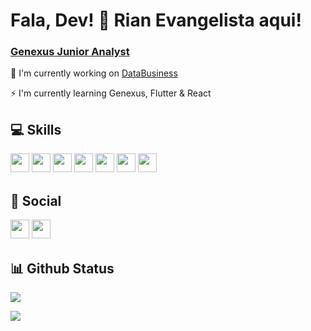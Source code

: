 <h1>Fala, Dev! 👋 Rian Evangelista aqui!</h1>
<h3><a href="https://training.genexus.com/pt/aprendizagem/certificacoes/tecnicos-certificados?data=119444">Genexus Junior Analyst</a></h3>

<p>🚀 I'm currently working on <a href="https://www.instagram.com/databusiness.tecnologia/">DataBusiness</a></p>
<p>⚡ I'm currently learning Genexus, Flutter & React</p>

<h2> 💻 Skills </h2>
<p>
<img src="https://img.shields.io/badge/c-%2300599C.svg?style=for-the-badge&logo=c&logoColor=white" style="margin-bottom: 4px;" height="30px">
<img src="https://img.shields.io/badge/javascript-%23323330.svg?style=for-the-badge&logo=javascript&logoColor=%23F7DF1E" style="margin-bottom: 4px;" height="30px">
<img src="https://img.shields.io/badge/php-%23777BB4.svg?style=for-the-badge&logo=php&logoColor=white" style="margin-bottom: 4px;" height="30px">
<img src="https://img.shields.io/badge/Flutter-%2302569B.svg?style=for-the-badge&logo=Flutter&logoColor=white" style="margin-bottom: 4px;" height="30px">
<img src="https://img.shields.io/badge/dart-%230175C2.svg?style=for-the-badge&logo=dart&logoColor=white" style="margin-bottom: 4px;" height="30px">
<img src="https://img.shields.io/badge/html5-%23E34F26.svg?style=for-the-badge&logo=html5&logoColor=white" style="margin-bottom: 4px;" height="30px">
<img src="https://img.shields.io/badge/css3-%231572B6.svg?style=for-the-badge&logo=css3&logoColor=white" style="margin-bottom: 4px;" height="30px">
</p>

<h2> 👥 Social </h2>
<p>
<a href="https://www.linkedin.com/in/rianevangelista/"><img src="https://img.shields.io/badge/linkedin-%230077B5.svg?style=for-the-badge&logo=linkedin&logoColor=white" style="margin-bottom: 4px;" height="30px" target="_blank"></a>
<a href="https://www.instagram.com/_rianevangelista/"><img src="https://img.shields.io/badge/Instagram-%23E4405F.svg?style=for-the-badge&logo=Instagram&logoColor=white" style="margin-bottom: 4px;" height="30px" target="_blank"></a>
</p>

<h2> 📊 Github Status </h2>

<p><img src="https://github-readme-stats.vercel.app/api/top-langs/?username=rianevangelista&layout=compact"><p>

<p><img src="https://github-readme-streak-stats.herokuapp.com/?user=rianevangelista"><p>

<!---
rianevangelista/rianevangelista is a ✨ special ✨ repository because its `README.md` (this file) appears on your GitHub profile.
You can click the Preview link to take a look at your changes.
--->
